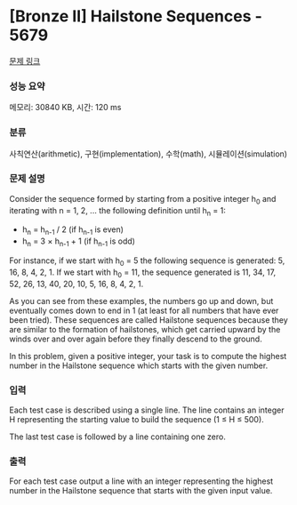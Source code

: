 # [Bronze II] Hailstone Sequences - 5679 

[문제 링크](https://www.acmicpc.net/problem/5679) 

### 성능 요약

메모리: 30840 KB, 시간: 120 ms

### 분류

사칙연산(arithmetic), 구현(implementation), 수학(math), 시뮬레이션(simulation)

### 문제 설명

<p>Consider the sequence formed by starting from a positive integer h<sub>0</sub> and iterating with n = 1, 2, ... the following definition until h<sub>n</sub> = 1:</p>

<ul>
	<li>h<sub>n</sub> = h<sub>n-1</sub> / 2 (if h<sub>n-1</sub> is even)</li>
	<li>h<sub>n</sub> = 3 × h<sub>n-1</sub> + 1 (if h<sub>n-1</sub> is odd)</li>
</ul>

<p>For instance, if we start with h<sub>0</sub> = 5 the following sequence is generated: 5, 16, 8, 4, 2, 1. If we start with h<sub>0</sub> = 11, the sequence generated is 11, 34, 17, 52, 26, 13, 40, 20, 10, 5, 16, 8, 4, 2, 1.</p>

<p>As you can see from these examples, the numbers go up and down, but eventually comes down to end in 1 (at least for all numbers that have ever been tried). These sequences are called Hailstone sequences because they are similar to the formation of hailstones, which get carried upward by the winds over and over again before they finally descend to the ground.</p>

<p>In this problem, given a positive integer, your task is to compute the highest number in the Hailstone sequence which starts with the given number.</p>

### 입력 

 <p>Each test case is described using a single line. The line contains an integer H representing the starting value to build the sequence (1 ≤ H ≤ 500).</p>

<p>The last test case is followed by a line containing one zero.</p>

### 출력 

 <p>For each test case output a line with an integer representing the highest number in the Hailstone sequence that starts with the given input value.</p>

